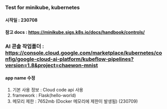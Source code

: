 ### Test for minikube, kubernetes

#### 시작일 : 230708

#### 참고 docs : https://minikube.sigs.k8s.io/docs/handbook/controls/

### AI 콘솔 작업폴더 : https://console.cloud.google.com/marketplace/kubernetes/config/google-cloud-ai-platform/kubeflow-pipelines?version=1.8&project=chaewon-mnist


#### app name 수정

1) 기본 사용 정보 : Cloud code api 사용
2) framework : Flask(hello-world)
3) 메모리 제한 : 7652mb (Docker 메모리에 제한이 발생됨) (230709)